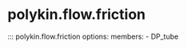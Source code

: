 # polykin.flow.friction

::: polykin.flow.friction
    options:
        members:
            - DP_tube
